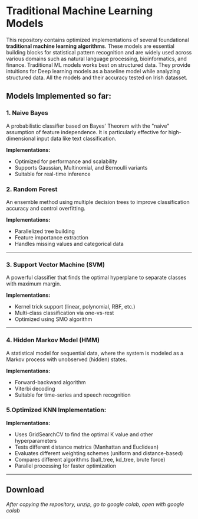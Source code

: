 # Traditional Machine Learning Models

This repository contains optimized implementations of several foundational **traditional machine learning algorithms**. These models are essential building blocks for statistical pattern recognition and are widely used across various domains such as natural language processing, bioinformatics, and finance. Traditional ML models works best on structured data. They provide intuitions for Deep learning models as a baseline model while analyzing structured data. All the models and their accuracy tested on Irish datasset.

## Models Implemented so far:

### 1. Naive Bayes
A probabilistic classifier based on Bayes' Theorem with the "naive" assumption of feature independence. It is particularly effective for high-dimensional input data like text classification.

**Implementations:**
- Optimized for performance and scalability
- Supports Gaussian, Multinomial, and Bernoulli variants
- Suitable for real-time inference


### 2. Random Forest
An ensemble method using multiple decision trees to improve classification accuracy and control overfitting.

**Implementations:**
- Parallelized tree building
- Feature importance extraction
- Handles missing values and categorical data

---

### 3. Support Vector Machine (SVM)
A powerful classifier that finds the optimal hyperplane to separate classes with maximum margin.

**Implementations:**
- Kernel trick support (linear, polynomial, RBF, etc.)
- Multi-class classification via one-vs-rest
- Optimized using SMO algorithm

---

### 4. Hidden Markov Model (HMM)
A statistical model for sequential data, where the system is modeled as a Markov process with unobserved (hidden) states.

**Implementations:**
- Forward-backward algorithm
- Viterbi decoding
- Suitable for time-series and speech recognition


### 5.Optimized KNN Implementation:

**Implementations:**
- Uses GridSearchCV to find the optimal K value and other hyperparameters
- Tests different distance metrics (Manhattan and Euclidean)
- Evaluates different weighting schemes (uniform and distance-based)
- Compares different algorithms (ball_tree, kd_tree, brute force)
- Parallel processing for faster optimization

---

##  Download

_After copying the repository, unzip, go to google colab, open with google colab_
